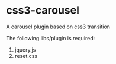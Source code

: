 css3-carousel
=============

A carousel plugin based on css3 transition

The following libs/plugin is required:

1. jquery.js
2. reset.css
